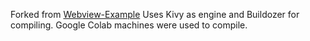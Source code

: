 Forked from [Webview-Example](https://github.com/Android-for-Python/Webview-Example)
Uses Kivy as engine and Buildozer for compiling.
Google Colab machines were used to compile.